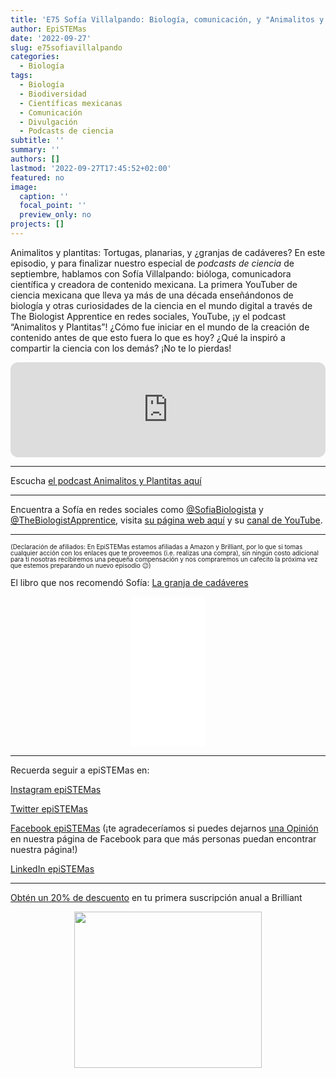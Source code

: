 ```yaml
---
title: 'E75 Sofía Villalpando: Biología, comunicación, y "Animalitos y Plantitas"'
author: EpiSTEMas
date: '2022-09-27'
slug: e75sofiavillalpando
categories:
  - Biología
tags:
  - Biología
  - Biodiversidad
  - Científicas mexicanas
  - Comunicación
  - Divulgación
  - Podcasts de ciencia
subtitle: ''
summary: ''
authors: []
lastmod: '2022-09-27T17:45:52+02:00'
featured: no
image:
  caption: ''
  focal_point: ''
  preview_only: no
projects: []
---
```


Animalitos y plantitas: Tortugas, planarias, y ¿granjas de cadáveres? En este episodio, y para finalizar nuestro especial de _podcasts de ciencia_ de septiembre, hablamos con Sofía Villalpando: bióloga, comunicadora científica y creadora de contenido mexicana. La primera YouTuber de ciencia mexicana que lleva ya más de una década enseñándonos de biología y otras curiosidades de la ciencia en el mundo digital a través de The Biologist Apprentice en redes sociales, YouTube, ¡y el podcast “Animalitos y Plantitas”! ¿Cómo fue iniciar en el mundo de la creación de contenido antes de que esto fuera lo que es hoy? ¿Qué la inspiró a compartir la ciencia con los demás? ¡No te lo pierdas!

<iframe style="border-radius:12px" src="https://open.spotify.com/embed/episode/7IlnQVbEZPZMlrhQnw4zYW?utm_source=generator&theme=0" width="100%" height="152" frameBorder="0" allowfullscreen="" allow="autoplay; clipboard-write; encrypted-media; fullscreen; picture-in-picture" loading="lazy"></iframe>

- - - - -


Escucha [el podcast Animalitos y Plantitas aquí](https://open.spotify.com/show/6jLEnu19C9pfw6K12KiR6C?si=6cc27d267b5740be)


- - - - -


Encuentra a Sofía en redes sociales como [@SofiaBiologista](https://www.instagram.com/sofiabiologista/) y [@TheBiologistApprentice](https://www.instagram.com/thebiologista/), visita [su página web aquí](www.thebiologistapprentice.com) y su [canal de YouTube](www.youtube.com/TheBiologistApprentice).


- - - - -

<font size = 1.5> <p style = "line-height:1"> 
(Declaración de afiliados: En EpiSTEMas estamos afiliadas a Amazon y Brilliant, por lo que si tomas cualquier acción con los enlaces que te proveemos (i.e. realizas una compra), sin ningún costo adicional para tí nosotras recibiremos una pequeña compensación y nos compraremos un cafecito la próxima vez que estemos preparando un nuevo episodio 😉) 
</font> </p>


El libro que nos recomendó Sofía: [La granja de cadáveres](https://amzn.to/3fhTUvb)

<center>

<iframe sandbox="allow-popups allow-scripts allow-modals allow-forms allow-same-origin" style="width:120px;height:240px;" marginwidth="0" marginheight="0" scrolling="no" frameborder="0" src="//ws-na.amazon-adsystem.com/widgets/q?ServiceVersion=20070822&OneJS=1&Operation=GetAdHtml&MarketPlace=US&source=ss&ref=as_ss_li_til&ad_type=product_link&tracking_id=braeunerd04-20&language=en_US&marketplace=amazon&region=US&placement=B000VM9YSQ&asins=B000VM9YSQ&linkId=49e6509233c9396b47c7046416214682&show_border=true&link_opens_in_new_window=true"></iframe>

</center>


- - - - -

Recuerda seguir a epiSTEMas en:

[Instagram epiSTEMas](https://www.instagram.com/epistemas/)  

[Twitter epiSTEMas](https://twitter.com/epiSTEMas_Pod)

[Facebook epiSTEMas](https://www.facebook.com/epiSTEMasPod) (¡te agradeceríamos si puedes dejarnos [una Opinión](https://www.facebook.com/epiSTEMasPod/reviews/) en nuestra página de Facebook para que más personas puedan encontrar nuestra página!)

[LinkedIn epiSTEMas](https://www.linkedin.com/company/epistemas-podcast/)

- - - - -


[Obtén un 20% de descuento](https://brilliant.sjv.io/c/2994553/1003358/12858?subId1=EpiSTEMas&u=http%3A%2F%2Fbrilliant.org%2Fimpactnetwork%2F) en tu primera suscripción anual a Brilliant

<center>

<a href="https://brilliant.sjv.io/c/2994553/1003364/12858?subId1=epiSTEMas&u=http%3A%2F%2Fbrilliant.org%2Fimpactnetwork%2F%3Firclickid%3D%7Bclickid%7D%26utm_medium%3Daffiliates%26utm_campaign%3D%7Birpid%7D%26utm_source%3D%7Bmp_value1%7D%26utm_content%3D%7Btimestamp%7D_%7Biradtype%7D_%7Biradname%7D%26utm_term%3D%7Bmp_value2%7D" target="_top" id="1003364"><img src="//a.impactradius-go.com/display-ad/12858-1003364" border="0" alt="" width="300" height="250"/></a><img height="0" width="0" src="https://imp.pxf.io/i/2994553/1003364/12858?subId1=epiSTEMas" style="position:absolute;visibility:hidden;" border="1" />

</center>
